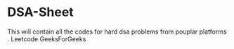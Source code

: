# DSA-Sheet
This will contain all the codes for hard dsa problems from pouplar platforms .
Leetcode
GeeksForGeeks
